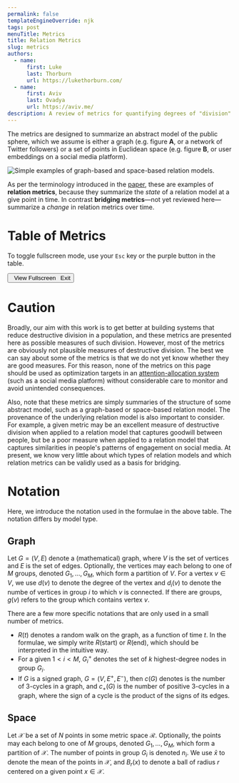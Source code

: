 ```yaml
---
permalink: false
templateEngineOverride: njk
tags: post
menuTitle: Metrics
title: Relation Metrics
slug: metrics
authors:
  - name:
      first: Luke
      last: Thorburn
      url: https://lukethorburn.com/
  - name:
      first: Aviv
      last: Ovadya
      url: https://aviv.me/
description: A review of metrics for quantifying degrees of "division" or "polarization".
---
```


The metrics are designed to summarize an abstract model of the public sphere, which we assume is either a graph (e.g. figure **A**, or a network of Twitter followers) or a set of points in Euclidean space (e.g. figure **B**, or user embeddings on a social media platform).

<div class="fig outset-2">
	<img src="/img/model-types.png" alt="Simple examples of graph-based and space-based relation models." />
</div>

As per the terminology introduced in the [paper](/paper/), these are examples of **relation metrics**, because they summarize the *state* of a relation model at a give point in time. In contrast **bridging metrics**—not yet reviewed here—summarize a *change* in relation metrics over time.

# Table of Metrics

To toggle fullscreen mode, use your `Esc` key or the purple button in the table.

<div class="outer-wrap" id="table-of-metrics">
	<button onclick="document.querySelector('html').classList.toggle('fullscreen')">
		<span class="expand"><i class="fas fa-expand-wide"></i>&ensp;View Fullscreen</span>
		<span class="compress"><i class="fas fa-compress-wide"></i>&ensp;Exit</span>
	</button>
	<div class="inner-wrap"></div>
</div>
<script src="/js/metrics-table.js"></script>

# Caution

Broadly, our aim with this work is to get better at building systems that reduce destructive division in a population, and these metrics are presented here as possible measures of such division. However, most of the metrics are obviously not plausible measures of destructive division. The best we can say about some of the metrics is that we do not yet know whether they are good measures. For this reason, none of the metrics on this page should be used as optimization targets in an [attention-allocation system](/paper/) (such as a social media platform) without considerable care to monitor and avoid unintended consequences.

Also, note that these metrics are simply summaries of the structure of some abstract model, such as a graph-based or space-based relation model. The provenance of the underlying relation model is also important to consider. For example, a given metric may be an excellent measure of destructive division when applied to a relation model that captures goodwill between people, but be a poor measure when applied to a relation model that captures similarities in people's patterns of engagement on social media. At present, we know very little about which types of relation models and which relation metrics can be validly used as a basis for bridging.

# Notation

Here, we introduce the notation used in the formulae in the above table. The notation differs by model type.

## Graph

Let $G=(V,E)$ denote a (mathematical) graph, where $V$ is the set of vertices and $E$ is the set of edges. Optionally, the vertices may each belong to one of $M$ groups, denoted $G_1,\dots,G_M$, which form a partition of $V$. For a vertex $v\in V$, we use $d(v)$ to denote the degree of the vertex and $d_i(v)$ to denote the numbe of vertices in group $i$ to which $v$ is connected. If there are groups, $g(v)$ refers to the group which contains vertex $v$.

There are a few more specific notations that are only used in a small number of metrics.

- $R(t)$ denotes a random walk on the graph, as a function of time $t$. In the formulae, we simply write $R(\mathsf{start})$ or $R(\mathsf{end})$, which should be interpreted in the intuitive way.
- For a given $1<i<M$, $G_i^+$ denotes the set of $k$ highest-degree nodes in group $G_i$.
- If $G$ is a signed graph, $G=(V,E^+,E^-)$, then $c(G)$ denotes is the number of 3-cycles in a graph, and $c_+(G)$ is the number of positive 3-cycles in a graph, where the sign of a cycle is the product of the signs of its edges.

## Space

Let $\mathcal{X}$ be a set of $N$ points in some metric space $\mathcal{R}$. Optionally, the points may each belong to one of $M$ groups, denoted $G_1,\dots,G_M$, which form a partition of $\mathcal{X}$. The number of points in group $G_i$ is denoted $n_i$. We use $\bar{x}$ to denote the mean of the points in $\mathcal{X}$, and $B_r(x)$ to denote a ball of radius $r$ centered on a given point $x\in\mathcal{X}$.